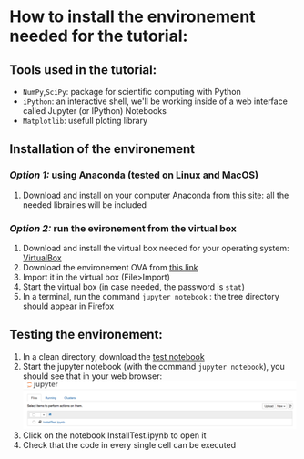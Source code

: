 # How to install the environement needed for the tutorial:

## Tools used in the tutorial:
* `NumPy`,`SciPy`: package for scientific computing with Python
* `iPython`: an interactive shell, we'll be working inside of a web interface called Jupyter (or IPython) Notebooks
* `Matplotlib`: usefull ploting library

## Installation of the environement 

### *Option 1:* using Anaconda (tested on Linux and MacOS)
1. Download and install on your computer Anaconda from [this site](https://www.continuum.io/downloads): all the needed librairies will be included 

### *Option 2:* run the evironement from the virtual box
1. Download and install the virtual box needed for your operating system: [VirtualBox](https://www.virtualbox.org/)
2. Download the environement OVA from [this link](http://w3.iihe.ac.be/~pvanlaer/Stats.ova) 
3. Import it in the virtual box (File>Import)
4. Start the virtual box (in case needed, the password is `stat`)
5. In a terminal, run the command `jupyter notebook` : the tree directory should appear in Firefox


## Testing the environement:
1. In a clean directory, download the [test notebook](https://github.com/HuguesBrun/statTutorialBND/blob/master/InstallTest.ipynb)
2. Start the jupyter notebook (with the command `jupyter notebook`), you should see that in your web browser:
 ![screenshot](https://github.com/HuguesBrun/statTutorialBND/blob/master/image/jupyterImg.png)
3. Click on the notebook InstallTest.ipynb to open it
4. Check that the code in every single cell can be executed  
